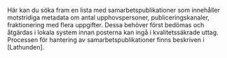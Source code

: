 Här kan du söka fram en lista med samarbetspublikationer som innehåller motstridiga metadata om antal upphovspersoner, publiceringskanaler, fraktionering med flera uppgifter. Dessa behöver först bedömas och åtgärdas i lokala system innan posterna kan ingå i kvalitetssäkrade uttag. Processen för hantering av samarbetspublikationer finns beskriven i [Lathunden].  





